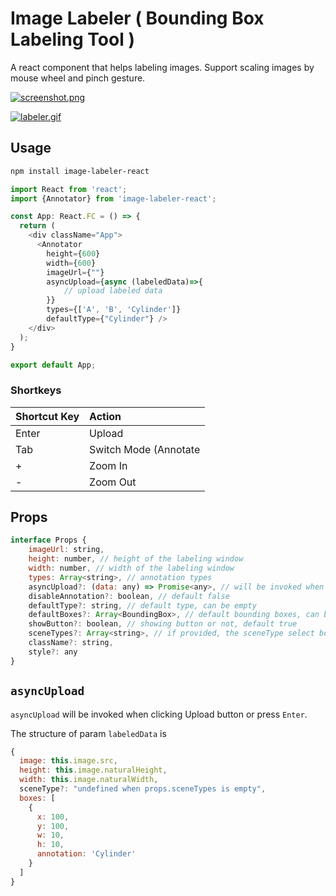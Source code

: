 # Image Labeler ( Bounding Box Labeling Tool )

A react component that helps labeling images. Support scaling images by mouse wheel and pinch gesture.

[![screenshot.png](https://i.postimg.cc/cJrdb8Sx/screenshot.png)](https://postimg.cc/t1G01JJw)

[![labeler.gif](https://i.postimg.cc/L4rMYRxQ/labeler.gif)](https://postimg.cc/F1g6wt50)

## Usage

```bash
npm install image-labeler-react
```

```js
import React from 'react';
import {Annotator} from 'image-labeler-react';

const App: React.FC = () => {
  return (
    <div className="App">
      <Annotator 
        height={600} 
        width={600} 
        imageUrl={""} 
        asyncUpload={async (labeledData)=>{
            // upload labeled data
        }} 
        types={['A', 'B', 'Cylinder']}
        defaultType={"Cylinder"} />
    </div>
  );
}

export default App;
```

### Shortkeys

|Shortcut Key| Action|
|:-----------|:------|
|   Enter    |  Upload  |
|   Tab    |  Switch Mode (Annotate|Move)  |
|   +    |  Zoom In  |
|   -    |  Zoom Out  |


## Props

```javascript
interface Props {
    imageUrl: string,
    height: number, // height of the labeling window
    width: number, // width of the labeling window
    types: Array<string>, // annotation types
    asyncUpload?: (data: any) => Promise<any>, // will be invoked when uploading. you can switch to next image in this callback
    disableAnnotation?: boolean, // default false
    defaultType?: string, // default type, can be empty
    defaultBoxes?: Array<BoundingBox>, // default bounding boxes, can be empty
    showButton?: boolean, // showing button or not, default true
    sceneTypes?: Array<string>, // if provided, the sceneType select box will show up
    className?: string,
    style?: any
}
```

## `asyncUpload`

`asyncUpload` will be invoked when clicking Upload button or press `Enter`. 

The structure of param `labeledData` is

```js
{
  image: this.image.src,
  height: this.image.naturalHeight,
  width: this.image.naturalWidth,
  sceneType?: "undefined when props.sceneTypes is empty",
  boxes: [
    {
      x: 100,
      y: 100,
      w: 10,
      h: 10,
      annotation: 'Cylinder'
    }
  ]
}
```


